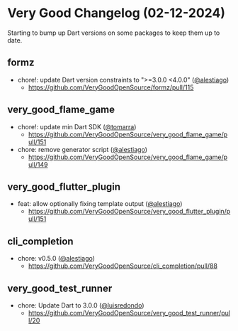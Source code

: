 # Very Good Changelog (02-12-2024)

Starting to bump up Dart versions on some packages to keep them up to date.

## formz

- chore!: update Dart version constraints to ">=3.0.0 <4.0.0" ([@alestiago](https://github.com/alestiago))
  - https://github.com/VeryGoodOpenSource/formz/pull/115

## very_good_flame_game

- chore!: update min Dart SDK ([@tomarra](https://github.com/tomarra))
  - https://github.com/VeryGoodOpenSource/very_good_flame_game/pull/151
- chore: remove generator script ([@alestiago](https://github.com/alestiago))
  - https://github.com/VeryGoodOpenSource/very_good_flame_game/pull/149

## very_good_flutter_plugin

- feat: allow optionally fixing template output ([@alestiago](https://github.com/alestiago))
  - https://github.com/VeryGoodOpenSource/very_good_flutter_plugin/pull/151

## cli_completion

- chore: v0.5.0 ([@alestiago](https://github.com/alestiago))
  - https://github.com/VeryGoodOpenSource/cli_completion/pull/88

## very_good_test_runner

- chore: Update Dart to 3.0.0 ([@luisredondo](https://github.com/luisredondo))
  - https://github.com/VeryGoodOpenSource/very_good_test_runner/pull/20
